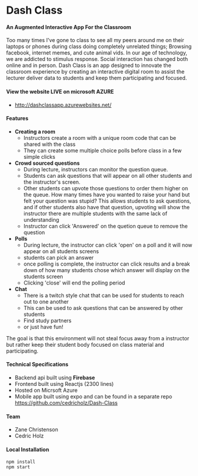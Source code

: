# Dash Class

#### An Augmented Interactive App For the Classroom

Too many times I've gone to class to see all my peers around me on their laptops or phones during class doing completely unrelated things; Browsing facebook, internet memes, and cute animal vids. In our age of technology, we are addicted to stimulus response. Social interaction has changed both online and in person. Dash Class is an app designed to innovate the classroom experience by creating an interactive digital room to assist the lecturer deliver data to students and keep them participating and focused.

#### View the website LIVE on microsoft AZURE
- http://dashclassapp.azurewebsites.net/

#### Features
- **Creating a room**
   - Instructors create a room with a unique room code that can be shared with the class
   - They can create some multiple choice polls before class in a few simple clicks
- **Crowd sourced questions**
   - During lecture, instructors can monitor the question queue.
   - Students can ask questions that will appear on all other students and the instructor's screen.
   - Other students can upvote those questions to order them higher on the queue. How many times have you wanted to raise your hand but felt your question was stupid? This allows students to ask questions, and if other students also have that question, upvoting will show the instructor there are multiple students with the same lack of understanding
   - Instructor can click 'Answered' on the quetion queue to remove the question
- **Polls**
   - During lecture, the instructor can click 'open' on a poll and it will now appear on all students screens
   - students can pick an answer
   - once polling is complete, the instructor can click results and a break down of how many students chose which answer will display on the students screen
   - Clicking 'close' will end the polling period
- **Chat**
   - There is a twitch style chat that can be used for students to reach out to one another
   - This can be used to ask questions that can be answered by other students
   - Find study partners
   - or just have fun!
   
   
The goal is that this environment will not steal focus away from a instructor but rather keep their student body focused on class material and participating.


#### Technical Specifications
- Backend api built using **Firebase**
- Frontend built using Reactjs (2300 lines)
- Hosted on Micrsoft Azure
- Mobile app built using expo and can be found in a separate repo https://github.com/cedricholz/Dash-Class

#### Team
- Zane Christenson
- Cedric Holz

#### Local Installation

```
npm install
npm start
```
